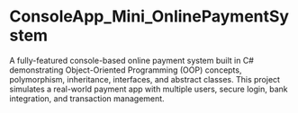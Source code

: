 # ConsoleApp_Mini_OnlinePaymentSystem
A fully-featured console-based online payment system built in C# demonstrating Object-Oriented Programming (OOP) concepts, polymorphism, inheritance, interfaces, and abstract classes. This project simulates a real-world payment app with multiple users, secure login, bank integration, and transaction management.
